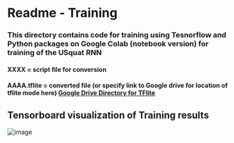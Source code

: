 # Readme - Training
### This directory contains code for training using Tesnorflow and Python packages on Google Colab (notebook version) for training of the USquat RNN 


####   XXXX = script file for conversion
####   AAAA.tflite = converted file (or specify link to Google drive for location of tflite mode here) [Google Drive Directory for TFlite](https://drive.google.com/drive/u/0/folders/1__w0BdwhyE4I0rVr4JP5yF3TWG5cx06U)


## Tensorboard visualization of Training results
![image](https://user-images.githubusercontent.com/11790686/115632178-0799bf80-a2bc-11eb-8142-fdbc17d229a6.png)
